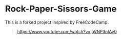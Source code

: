 # Rock-Paper-Sissors-Game

This is a forked project inspired by FreeCodeCamp.
> https://www.youtube.com/watch?v=jaVNP3nIAv0
